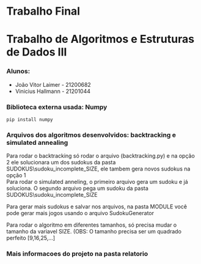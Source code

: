 # Trabalho Final
<h1> Trabalho de Algoritmos e Estruturas de Dados III </h1>
<h3> Alunos: </h3>
<ul>
  <li> João Vitor Laimer - 21200682 </li>
  <li> Vinicius Hallmann - 21201044</li>
</ul>

<h3> Biblioteca externa usada: Numpy </h3>

    pip install numpy
### Arquivos dos algoritmos desenvolvidos: backtracking e simulated annealing
Para rodar o backtracking só rodar o arquivo (backtracking.py) e na opção 2 ele solucionara um dos sudokus da pasta SUDOKUS\\sudoku_incomplete_SIZE, ele tambem gera novos sudokus na opção 1 <br>
Para rodar o simulated anneling, o primeiro arquivo gera um sudoku e já soluciona. O segundo arquivo pega um sudoku da pasta SUDOKUS\\sudoku_incomplete_SIZE

Para gerar mais sudokus e salvar nos arquivos, na pasta MODULE você pode gerar mais jogos usando o arquivo SudokuGenerator

Para rodar o algoritmo em diferentes tamanhos, só precisa mudar o tamanho da variavel SIZE. (OBS: O tamanho precisa ser um quadrado perfeito [9,16,25,...]
### Mais informacoes do projeto na pasta relatorio
